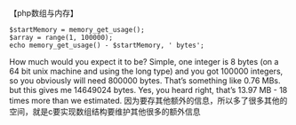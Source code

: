  【php数组与内存】
```
$startMemory = memory_get_usage();
$array = range(1, 100000);
echo memory_get_usage() - $startMemory, ' bytes';
```
How much would you expect it to be? Simple, one integer is 8 bytes (on a 64 bit unix machine and using the long type) and you got 100000 integers, so you obviously will need 800000 bytes. That’s something like 0.76 MBs.
 but this gives me 14649024 bytes. Yes, you heard right, that’s 13.97 MB - 18 times more than we estimated.
因为要存其他额外的信息，所以多了很多其他的空间，就是c要实现数组结构要维护其他很多的额外信息







